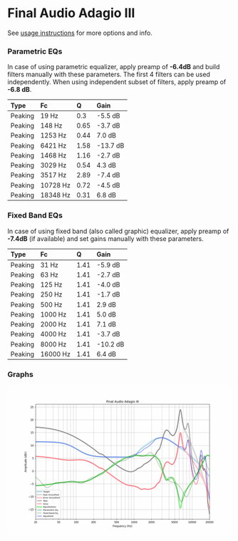# Final Audio Adagio III
See [usage instructions](https://github.com/jaakkopasanen/AutoEq#usage) for more options and info.

### Parametric EQs
In case of using parametric equalizer, apply preamp of **-6.4dB** and build filters manually
with these parameters. The first 4 filters can be used independently.
When using independent subset of filters, apply preamp of **-6.8 dB**.

| Type    | Fc       |    Q | Gain     |
|:--------|:---------|:-----|:---------|
| Peaking | 19 Hz    | 0.3  | -5.5 dB  |
| Peaking | 148 Hz   | 0.65 | -3.7 dB  |
| Peaking | 1253 Hz  | 0.44 | 7.0 dB   |
| Peaking | 6421 Hz  | 1.58 | -13.7 dB |
| Peaking | 1468 Hz  | 1.16 | -2.7 dB  |
| Peaking | 3029 Hz  | 0.54 | 4.3 dB   |
| Peaking | 3517 Hz  | 2.89 | -7.4 dB  |
| Peaking | 10728 Hz | 0.72 | -4.5 dB  |
| Peaking | 18348 Hz | 0.31 | 6.8 dB   |

### Fixed Band EQs
In case of using fixed band (also called graphic) equalizer, apply preamp of **-7.4dB**
(if available) and set gains manually with these parameters.

| Type    | Fc       |    Q | Gain     |
|:--------|:---------|:-----|:---------|
| Peaking | 31 Hz    | 1.41 | -5.9 dB  |
| Peaking | 63 Hz    | 1.41 | -2.7 dB  |
| Peaking | 125 Hz   | 1.41 | -4.0 dB  |
| Peaking | 250 Hz   | 1.41 | -1.7 dB  |
| Peaking | 500 Hz   | 1.41 | 2.9 dB   |
| Peaking | 1000 Hz  | 1.41 | 5.0 dB   |
| Peaking | 2000 Hz  | 1.41 | 7.1 dB   |
| Peaking | 4000 Hz  | 1.41 | -3.7 dB  |
| Peaking | 8000 Hz  | 1.41 | -10.2 dB |
| Peaking | 16000 Hz | 1.41 | 6.4 dB   |

### Graphs
![](./Final%20Audio%20Adagio%20III.png)